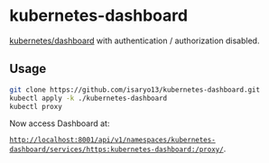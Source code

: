 # kubernetes-dashboard

[kubernetes/dashboard](https://github.com/kubernetes/dashboard) with authentication / authorization disabled.

## Usage

```sh
git clone https://github.com/isaryo13/kubernetes-dashboard.git
kubectl apply -k ./kubernetes-dashboard
kubectl proxy
```

Now access Dashboard at:

[`http://localhost:8001/api/v1/namespaces/kubernetes-dashboard/services/https:kubernetes-dashboard:/proxy/`](http://localhost:8001/api/v1/namespaces/kubernetes-dashboard/services/https:kubernetes-dashboard:/proxy/).
